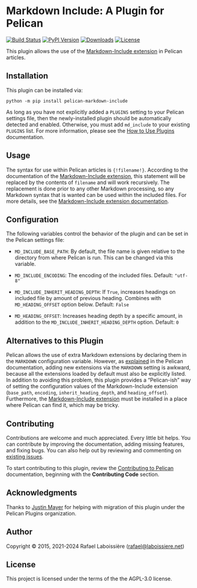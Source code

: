 Markdown Include: A Plugin for Pelican
======================================

[![Build Status](https://img.shields.io/github/actions/workflow/status/pelican-plugins/markdown-include/main.yml?branch=main)](https://github.com/pelican-plugins/markdown-include/actions)
[![PyPI Version](https://img.shields.io/pypi/v/pelican-markdown-include)](https://pypi.org/project/pelican-markdown-include/)
[![Downloads](https://img.shields.io/pypi/dm/pelican-markdown-include)](https://pypi.org/project/pelican-markdown-include/)
[![License](https://img.shields.io/pypi/l/pelican-markdown-include?color=blue)](https://www.gnu.org/licenses/agpl-3.0.en.html)

This plugin allows the use of the [Markdown-Include extension][] in Pelican articles.

[Markdown-Include extension]: https://github.com/cmacmackin/markdown-include


Installation
------------

This plugin can be installed via:

```
python -m pip install pelican-markdown-include
```

As long as you have not explicitly added a `PLUGINS` setting to your Pelican settings file, then the newly-installed plugin should be automatically detected and enabled. Otherwise, you must add `md_include` to your existing `PLUGINS` list. For more information, please see the [How to Use Plugins](https://docs.getpelican.com/en/latest/plugins.html#how-to-use-plugins) documentation.


Usage
-----

The syntax for use within Pelican articles is `{!filename!}`. According to the documentation of the [Markdown-Include extension][], this statement will be replaced by the contents of `filename` and will work recursively. The replacement is done prior to any other Markdown processing, so any Markdown syntax that is wanted can be used within the included files. For more details, see the [Markdown-Include extension documentation][].

[Markdown-Include extension documentation]: https://github.com/cmacmackin/markdown-include/#readme


Configuration
-------------

The following variables control the behavior of the plugin and can be set in the Pelican settings file:

- `MD_INCLUDE_BASE_PATH`: By default, the file name is given relative to the directory from where Pelican is run. This can be changed via this variable.

- `MD_INCLUDE_ENCODING`: The encoding of the included files. Default: `"utf-8"`

- `MD_INCLUDE_INHERIT_HEADING_DEPTH`: If `True`, increases headings on included file by amount of previous heading. Combines with `MD_HEADING_OFFSET` option below. Default: `False`

- `MD_HEADING_OFFSET`: Increases heading depth by a specific amount, in addition to the `MD_INCLUDE_INHERIT_HEADING_DEPTH` option. Default: `0`


Alternatives to this Plugin
---------------------------

Pelican allows the use of extra Markdown extensions by declaring them in the `MARKDOWN` configuration variable.  However, as [explained][] in the Pelican documentation, adding new extensions via the `MARKDOWN` setting is awkward, because all the extensions loaded by default must also be explicitly listed. In addition to avoiding this problem, this plugin provides a “Pelican-ish” way of setting the configuration values of the Markdown-Include extension (`base_path`, `encoding`, `inherit_heading_depth`, and `heading_offset`).  Furthermore, the [Markdown-Include extension][] must be installed in a place where Pelican can find it, which may be tricky.

[explained]: https://docs.getpelican.com/en/latest/settings.html


Contributing
------------

Contributions are welcome and much appreciated. Every little bit helps. You can contribute by improving the documentation, adding missing features, and fixing bugs. You can also help out by reviewing and commenting on [existing issues][].

To start contributing to this plugin, review the [Contributing to Pelican][] documentation, beginning with the **Contributing Code** section.

[existing issues]: https://github.com/pelican-plugins/markdown-include/issues
[Contributing to Pelican]: https://docs.getpelican.com/en/latest/contribute.html


Acknowledgments
---------------

Thanks to [Justin Mayer][] for helping with migration of this plugin under the Pelican Plugins organization.

[Justin Mayer]: https://justinmayer.com


Author
------

Copyright © 2015, 2021-2024 Rafael Laboissière (<rafael@laboissiere.net>)

License
-------

This project is licensed under the terms of the the AGPL-3.0 license.
